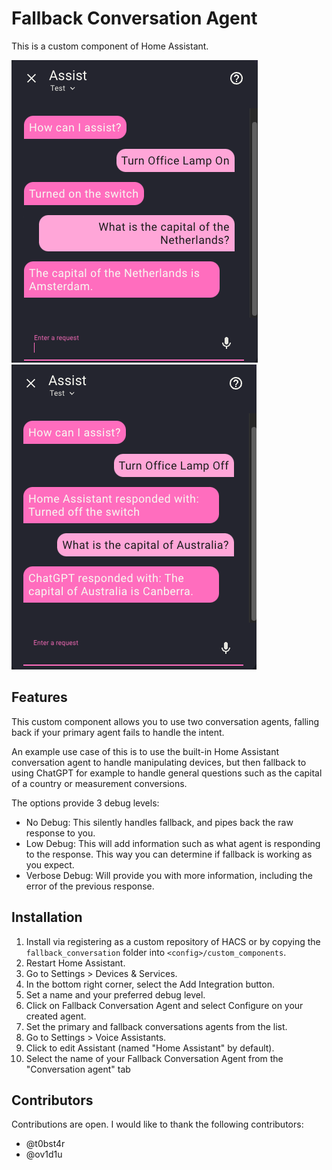 # Fallback Conversation Agent

This is a custom component of Home Assistant.

![Fallback with no debug](images/fallback_no_debug.png) ![Fallback with low debug](images/fallback_low_debug.png)

## Features

This custom component allows you to use two conversation agents, falling back if your primary agent fails to handle the intent.

An example use case of this is to use the built-in Home Assistant conversation agent to handle manipulating devices, but then fallback to using ChatGPT for example to handle general questions such as the capital of a country or measurement conversions.

The options provide 3 debug levels:
- No Debug: This silently handles fallback, and pipes back the raw response to you.
- Low Debug: This will add information such as what agent is responding to the response. This way you can determine if fallback is working as you expect.
- Verbose Debug: Will provide you with more information, including the error of the previous response.

## Installation

1. Install via registering as a custom repository of HACS or by copying the `fallback_conversation` folder into `<config>/custom_components`.
2. Restart Home Assistant.
3. Go to Settings > Devices & Services.
4. In the bottom right corner, select the Add Integration button.
5. Set a name and your preferred debug level.
6. Click on Fallback Conversation Agent and select Configure on your created agent.
7. Set the primary and fallback conversations agents from the list.
8. Go to Settings > Voice Assistants.
9. Click to edit Assistant (named "Home Assistant" by default).
10. Select the name of your Fallback Conversation Agent from the "Conversation agent" tab

## Contributors

Contributions are open. I would like to thank the following contributors:

- @t0bst4r
- @ov1d1u